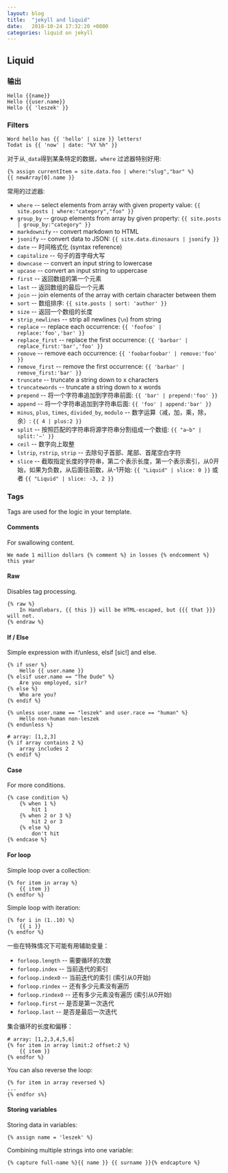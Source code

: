 ```yaml
---
layout: blog
title:  "jekyll and liquid"
date:   2018-10-24 17:32:20 +0800
categories: liquid on jekyll
---
```

## Liquid

### 输出

``` liquid
Hello {{name}}
Hello {{user.name}}
Hello {{ 'leszek' }}
```
### Filters

``` liquid
Word hello has {{ 'hello' | size }} letters!
Todat is {{ 'now' | date: "%Y %h" }}
```
对于从`_data`得到某条特定的数据，`where` 过滤器特别好用:

```
{% assign currentItem = site.data.foo | where:"slug","bar" %}
{{ newArray[0].name }}
```
常用的过滤器:

- `where` -- select elements from array with given property value: `{{ site.posts | where:"category","foo" }}`
- `group_by` -- group elements from array by given property: `{{ site.posts | group_by:"category" }}`
- `markdownify` -- convert markdown to HTML
- `jsonify` -- convert data to JSON: `{{ site.data.dinosaurs | jsonify }}`
- `date` -- 时间格式化 (syntax reference)
- `capitalize` -- 句子的首字母大写
- `downcase` -- convert an input string to lowercase
- `upcase` -- convert an input string to uppercase
- `first` -- 返回数组的第一个元素
- `last` -- 返回数组的最后一个元素
- `join` -- join elements of the array with certain character between them
- `sort` -- 数组排序: `{{ site.posts | sort: 'author' }}`
- `size` -- 返回一个数组的长度
- `strip_newlines` -- strip all newlines (`\n`) from string
- `replace` -- replace each occurrence: `{{ 'foofoo' | replace:'foo','bar' }}`
- `replace_first` -- replace the first occurrence: `{{ 'barbar' | replace_first:'bar','foo' }}`
- `remove` -- remove each occurrence: `{{ 'foobarfoobar' | remove:'foo' }}`
- `remove_first` -- remove the first occurrence: `{{ 'barbar' | remove_first:'bar' }}`
- `truncate` -- truncate a string down to x characters
- `truncatewords` -- truncate a string down to x words
- `prepend` -- 将一个字符串追加到字符串前面: `{{ 'bar' | prepend:'foo' }}`
- `append` -- 将一个字符串追加到字符串后面: `{{ 'foo' | append:'bar' }}`
- `minus`, `plus`, `times`, `divided_by`, `modulo` -- 数字运算（减，加，乘，除，余）: `{{ 4 | plus:2 }}`
- `split` -- 按照匹配的字符串将源字符串分割组成一个数组: `{{ "a~b" | split:'~' }}`
- `ceil` -- 数字向上取整
- `lstrip`, `rstrip`, `strip` -- 去除句子首部、尾部、首尾空白字符
- `slice` -- 截取指定长度的字符串，第二个表示长度，第一个表示索引，从0开始，如果为负数，从后面往前数，从-1开始: `{{ "Liquid" | slice: 0 }}` 或者 `{{ "Liquid" | slice: -3, 2 }}`
### Tags

Tags are used for the logic in your template.


#### Comments

For swallowing content.

```
We made 1 million dollars {% comment %} in losses {% endcomment %} this year
```


#### Raw

Disables tag processing.

```
{% raw %}
    In Handlebars, {{ this }} will be HTML-escaped, but {{{ that }}} will not.
{% endraw %}
```

#### If / Else

Simple expression with if/unless, elsif [sic!] and else.

```
{% if user %}
    Hello {{ user.name }}
{% elsif user.name == "The Dude" %}
    Are you employed, sir?
{% else %}
    Who are you?
{% endif %}
```

```
{% unless user.name == "leszek" and user.race == "human" %}
    Hello non-human non-leszek
{% endunless %}
```

```
# array: [1,2,3]
{% if array contains 2 %}
    array includes 2
{% endif %}
```


#### Case

For more conditions.

```
{% case condition %}
    {% when 1 %}
        hit 1
    {% when 2 or 3 %}
        hit 2 or 3
    {% else %}
        don't hit
{% endcase %}
```


#### For loop

Simple loop over a collection:

```
{% for item in array %}
    {{ item }}
{% endfor %}
```

Simple loop with iteration:

```
{% for i in (1..10) %}
    {{ i }}
{% endfor %}
```

一些在特殊情况下可能有用辅助变量：

- `forloop.length` -- 需要循环的次数
- `forloop.index` -- 当前迭代的索引
- `forloop.index0` -- 当前迭代的索引 (索引从0开始)
- `forloop.rindex` -- 还有多少元素没有遍历
- `forloop.rindex0` -- 还有多少元素没有遍历 (索引从0开始)
- `forloop.first` -- 是否是第一次迭代
- `forloop.last` -- 是否是最后一次迭代

集合循环的长度和偏移：
```
# array: [1,2,3,4,5,6]
{% for item in array limit:2 offset:2 %}
    {{ item }}
{% endfor %}
```

You can also reverse the loop:

```
{% for item in array reversed %}
...
{% endfor s%}
```

#### Storing variables

Storing data in variables:

```
{% assign name = 'leszek' %}
```

Combining multiple strings into one variable:

```
{% capture full-name %}{{ name }} {{ surname }}{% endcapture %}
```
